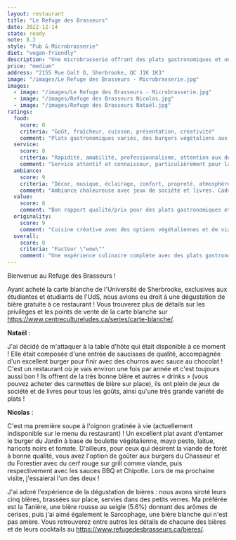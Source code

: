 ```yaml
---
layout: restaurant
title: "Le Refuge des Brasseurs"
date: 2022-12-14
state: ready
note: 8.2
style: "Pub & Microbrasserie"
diet: "vegan-friendly"
description: "Une microbrasserie offrant des plats gastronomiques et une sélection impressionnante de bières artisanales"
price: "medium"
address: "2155 Rue Galt O, Sherbrooke, QC J1K 1K3"
image: "/images/Le Refuge des Brasseurs - Microbrasserie.jpg"
images:
  - image: "/images/Le Refuge des Brasseurs - Microbrasserie.jpg"
  - image: "/images/Refuge des Brasseurs Nicolas.jpg"
  - image: "/images/Refuge des Brasseurs Nataël.jpg"
ratings:
  food:
    score: 8
    criteria: "Goût, fraîcheur, cuisson, présentation, créativité"
    comment: "Plats gastronomiques variés, des burgers végétaliens aux options de viande de forêt. Excellente qualité des ingrédients."
  service:
    score: 8
    criteria: "Rapidité, amabilité, professionnalisme, attention aux détails"
    comment: "Service attentif et connaisseur, particulièrement pour la dégustation de bières."
  ambiance:
    score: 9
    criteria: "Décor, musique, éclairage, confort, propreté, atmosphère générale"
    comment: "Ambiance chaleureuse avec jeux de société et livres. Cadre parfait pour déguster des bières artisanales."
  value:
    score: 8
    comment: "Bon rapport qualité/prix pour des plats gastronomiques et des bières artisanales."
  originality:
    score: 9
    comment: "Cuisine créative avec des options végétaliennes et de viande de forêt, accompagnée de bières brassées sur place."
  overall:
    score: 8
    criteria: "Facteur \"wow\""
    comment: "Une expérience culinaire complète avec des plats gastronomiques et des bières artisanales."
---
```


Bienvenue au Refuge des Brasseurs !

Ayant acheté la carte blanche de l'Université de Sherbrooke, exclusives aux étudiantes et étudiants de l'UdS, nous avions eu droit à une dégustation de bière gratuite à ce restaurant ! Vous trouverez plus de détails sur les privilèges et les points de vente de la carte blanche sur https://www.centrecultureludes.ca/series/carte-blanche/.

**Nataël** :

J'ai décidé de m'attaquer à la table d'hôte qui était disponible à ce moment ! Elle était composée d'une entrée de saucisses de qualité, accompagnée d'un excellent burger pour finir avec des churros avec sauce au chocolat ! C'est un restaurant où je vais environ une fois par année et c'est toujours aussi bon ! Ils offrent de la très bonne bière et autres « drinks » (vous pouvez acheter des cannettes de bière sur place), ils ont plein de jeux de société et de livres pour tous les goûts, ainsi qu'une très grande variété de plats !

**Nicolas** :

C'est ma première soupe à l'oignon gratinée à vie (actuellement indisponible sur le menu du restaurant) ! Un excellent plat avant d'entamer le burger du Jardin à base de boulette végétalienne, mayo pesto, laitue, haricots noirs et tomate. D'ailleurs, pour ceux qui désirent la viande de forêt à bonne qualité, vous avez l'option de goûter aux burgers du Chasseur et du Forestier avec du cerf rouge sur grill comme viande, puis respectivement avec les sauces BBQ et Chipotle. Lors de ma prochaine visite, j'essaierai l'un des deux !

J'ai adoré l'expérience de la dégustation de bières : nous avons siroté leurs cinq bières, brassées sur place, servies dans des petits verres. Ma préférée est la Tanière, une bière rousse au seigle (5.6%) donnant des arômes de cerises, puis j'ai aimé également le Sarcophage, une bière blanche qui n'est pas amère. Vous retrouverez entre autres les détails de chacune des bières et de leurs cocktails au https://www.refugedesbrasseurs.ca/bieres/. 